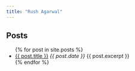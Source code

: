 ```yaml
---
title: "Rush Agarwal"
---
```


## Posts

<ul>
  {% for post in site.posts %}
    <li>
      <a href="{{ post.url }}">{{ post.title }}</a>
      <i>{{ post.date }}</i>
      {{ post.excerpt }}
    </li>
  {% endfor %}
</ul>
